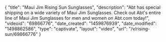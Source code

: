 {
    "title": "Maui Jim Rising Sun Sunglasses",
    "description": "Abt has special shipping on a wide variety of Maui Jim Sunglasses. Check out Abt's entire line of Maui Jim Sunglasses for men and women on Abt.com today!",
    "videoid": "69866776",
    "date_created": "1459876939",
    "date_modified": "1498862586",
    "type": "captivate",
    "layout": "video",
    "url": "\/v\/rising-sun\/69866776"
}